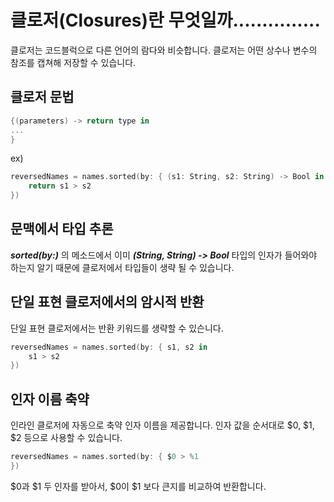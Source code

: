 # 클로저(Closures)란 무엇일까...............
클로저는 코드블럭으로 다른 언어의 람다와 비슷합니다.
클로저는 어떤  상수나 변수의 참조를 캡쳐해 저장할 수 있습니다.

## 클로저 문법
```swift
{(parameters) -> return type in
...
}
```
ex)
```swift
reversedNames = names.sorted(by: { (s1: String, s2: String) -> Bool in
    return s1 > s2
})
```
## 문맥에서 타입 추론
***sorted(by:)*** 의 메소드에서 이미 ***(String, String) -> Bool*** 타입의 인자가 들어와야 하는지 알기 때문에 클로저에서 타입들이 생략 될 수 있습니다.

## 단일 표현 클로저에서의 암시적 반환 
단일 표현 클로저에서는 반환 키워드를 생략할 수 있슨니다.
```swift
reversedNames = names.sorted(by: { s1, s2 in
    s1 > s2
})
```

## 인자 이름 축약
인라인 클로저에 자동으로 축약 인자 이름을 제공합니다.
인자 값을 순서대로 $0, $1, $2 등으로 사용할 수 있습니다.
```swift
reversedNames = names.sorted(by: { $0 > %1
})
```
$0과 $1 두 인자를 받아서, $0이 $1 보다 큰지를 비교하여 반환합니다.